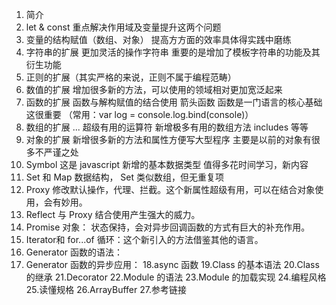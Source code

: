 1. 简介
2. let & const 重点解决作用域及变量提升这两个问题
3. 变量的结构赋值（数组、对象） 提高方方面的效率具体得实践中磨练
4. 字符串的扩展 更加灵活的操作字符串 重要的是增加了模板字符串的功能及其衍生功能
5. 正则的扩展（其实严格的来说，正则不属于编程范畴）
6. 数值的扩展 增加很多新的方法，可以使用的领域相对更加宽泛起来
7. 函数的扩展 函数与解构赋值的结合使用 箭头函数 函数是一门语言的核心基础 这很重要
  （常用：var log = console.log.bind(console)）
8. 数组的扩展 ... 超级有用的运算符 新增极多有用的数组方法 includes 等等
9. 对象的扩展 新增很多新的方法和属性方便写大型程序 主要是以前的对象有很多不严谨之处
10. Symbol 这是 javascript 新增的基本数据类型 值得多花时间学习，新内容
11. Set 和 Map 数据结构， Set 类似数组，但无重复项
12. Proxy 修改默认操作，代理、拦截。这个新属性超级有用，可以在结合对象使用，会有妙用。
13. Reflect 与 Proxy 结合使用产生强大的威力。
14. Promise 对象： 状态保持，会对异步回调函数的方式有巨大的补充作用。
15. Iterator和 for...of 循环：这个新引入的方法借鉴其他的语言。
16. Generator 函数的语法：
17. Generator 函数的异步应用：
18.async 函数
19.Class 的基本语法
20.Class 的继承
21.Decorator
22.Module 的语法
23.Module 的加载实现
24.编程风格
25.读懂规格
26.ArrayBuffer
27.参考链接
